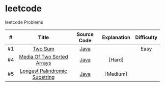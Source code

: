 # leetcode
leetcode Problems 



| # | Title | Source Code | Explanation | Difficulty |
|:---:|:---:|:---:|:---:|:---:|
| #1|[Two Sum](https://leetcode.com/problems/two-sum/)|[Java](https://github.com/hoachen/leetcode/blob/master/1、Two%20Sum/Solution.java)| |Easy|
| #4|[Media Of Two Sorted Arrays](https://leetcode.com/problems/median-of-two-sorted-arrays/)|[Java](https://github.com/hoachen/leetcode/blob/master/4%E3%80%81Median%20Of%20Two%20Sorted%20Arrays/Solution.java)|[Hard]|
| #5|[Longest Palindromic Substring](https://leetcode.com/problems/longest-palindromic-substring/)|[Java](https://github.com/hoachen/leetcode/blob/master/5、%20Longest%20Palindromic%20Substring/Solution.java)|[Medium]|
